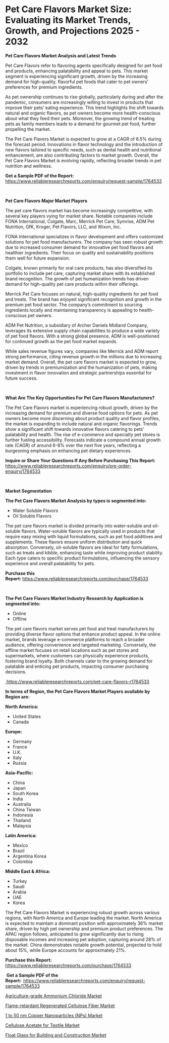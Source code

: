 <p><h1>Pet Care Flavors Market Size: Evaluating its Market Trends, Growth, and Projections 2025 - 2032</h1></p><p><strong>Pet Care Flavors Market Analysis and Latest Trends</strong></p>
<p><p>Pet Care Flavors refer to flavoring agents specifically designed for pet food and products, enhancing palatability and appeal to pets. This market segment is experiencing significant growth, driven by the increasing demand for high-quality, flavorful pet foods that cater to pet owners' preferences for premium ingredients. </p><p>As pet ownership continues to rise globally, particularly during and after the pandemic, consumers are increasingly willing to invest in products that improve their pets’ eating experience. This trend highlights the shift towards natural and organic flavors, as pet owners become more health-conscious about what they feed their pets. Moreover, the growing trend of treating pets as family members leads to a demand for gourmet pet food, further propelling the market.</p><p>The Pet Care Flavors Market is expected to grow at a CAGR of 6.5% during the forecast period. Innovations in flavor technology and the introduction of new flavors tailored to specific needs, such as dental health and nutritional enhancement, are also contributing factors to market growth. Overall, the Pet Care Flavors Market is evolving rapidly, reflecting broader trends in pet nutrition and wellness.</p></p>
<p><strong>Get a Sample PDF of the Report:&nbsp;</strong> <a href="https://www.reliableresearchreports.com/enquiry/request-sample/1764533?utm_campaign=28&utm_medium=2&utm_source=Github&utm_content=ia&utm_term=02022025&utm_id=pet-care-flavors">https://www.reliableresearchreports.com/enquiry/request-sample/1764533</a></p>
<p>&nbsp;</p>
<p><strong>Pet Care Flavors Major Market Players</strong></p>
<p><p>The pet care flavors market has become increasingly competitive, with several key players vying for market share. Notable companies include FONA International, Colgate, Marc, Merrick Pet Care, Symrise, ADM Pet Nutrition, GfK, Kroger, Pet Flavors, LLC, and Wixon, Inc. </p><p>FONA International specializes in flavor development and offers customized solutions for pet food manufacturers. The company has seen robust growth due to increased consumer demand for innovative pet food flavors and healthier ingredients. Their focus on quality and sustainability positions them well for future expansion.</p><p>Colgate, known primarily for oral care products, has also diversified its portfolio to include pet care, capturing market share with its established brand recognition. The growth of pet humanization trends has driven demand for high-quality pet care products within their offerings.</p><p>Merrick Pet Care focuses on natural, high-quality ingredients for pet food and treats. The brand has enjoyed significant recognition and growth in the premium pet food sector. The company’s commitment to sourcing ingredients locally and maintaining transparency is appealing to health-conscious pet owners.</p><p>ADM Pet Nutrition, a subsidiary of Archer Daniels Midland Company, leverages its extensive supply chain capabilities to produce a wide variety of pet food flavors. With a strong global presence, ADM is well-positioned for continued growth as the pet food market expands.</p><p>While sales revenue figures vary, companies like Merrick and ADM report strong performance, citing revenue growth in the millions due to increasing market demand. Overall, the pet care flavors market is expected to grow, driven by trends in premiumization and the humanization of pets, making investment in flavor innovation and strategic partnerships essential for future success.</p></p>
<p>&nbsp;</p>
<p><strong>What Are The Key Opportunities For Pet Care Flavors Manufacturers?</strong></p>
<p><p>The Pet Care Flavors market is experiencing robust growth, driven by the increasing demand for premium and diverse food options for pets. As pet owners become more discerning about product quality and flavor profiles, the market is expanding to include natural and organic flavorings. Trends show a significant shift towards innovative flavors catering to pets’ palatability and health. The rise of e-commerce and specialty pet stores is further fueling accessibility. Forecasts indicate a compound annual growth rate (CAGR) of around 6-8% over the next five years, reflecting a burgeoning emphasis on enhancing pet dietary experiences.</p></p>
<p><strong>Inquire or Share Your Questions If Any Before Purchasing This Report:</strong> <a href="https://www.reliableresearchreports.com/enquiry/pre-order-enquiry/1764533?utm_campaign=28&utm_medium=2&utm_source=Github&utm_content=ia&utm_term=02022025&utm_id=pet-care-flavors">https://www.reliableresearchreports.com/enquiry/pre-order-enquiry/1764533</a></p>
<p>&nbsp;</p>
<p><strong>Market Segmentation</strong></p>
<p><strong>The Pet Care Flavors Market Analysis by types is segmented into:</strong></p>
<p><ul><li>Water Soluble Flavors</li><li>Oil Soluble Flavors</li></ul></p>
<p><p>The pet care flavors market is divided primarily into water-soluble and oil-soluble flavors. Water-soluble flavors are typically used in products that require easy mixing with liquid formulations, such as pet food additives and supplements. These flavors ensure uniform distribution and quick absorption. Conversely, oil-soluble flavors are ideal for fatty formulations, such as treats and kibble, enhancing taste while improving product stability. Each type caters to specific product formulations, influencing the sensory experience and overall palatability for pets.</p></p>
<p><strong>Purchase this Report:&nbsp;</strong><a href="https://www.reliableresearchreports.com/purchase/1764533?utm_campaign=28&utm_medium=2&utm_source=Github&utm_content=ia&utm_term=02022025&utm_id=pet-care-flavors">https://www.reliableresearchreports.com/purchase/1764533</a></p>
<p>&nbsp;</p>
<p><strong>The Pet Care Flavors Market Industry Research by Application is segmented into:</strong></p>
<p><ul><li>Online</li><li>Offline</li></ul></p>
<p><p>The pet care flavors market serves pet food and treat manufacturers by providing diverse flavor options that enhance product appeal. In the online market, brands leverage e-commerce platforms to reach a broader audience, offering convenience and targeted marketing. Conversely, the offline market focuses on retail locations such as pet stores and supermarkets, where customers can physically experience products, fostering brand loyalty. Both channels cater to the growing demand for palatable and enticing pet products, impacting consumer purchasing decisions.</p></p>
<p><a href="https://www.reliableresearchreports.com/pet-care-flavors-r1764533?utm_campaign=28&utm_medium=2&utm_source=Github&utm_content=ia&utm_term=02022025&utm_id=pet-care-flavors">&nbsp;https://www.reliableresearchreports.com/pet-care-flavors-r1764533</a></p>
<p><strong>In terms of Region, the Pet Care Flavors Market Players available by Region are:</strong></p>
<p>
    <p> <strong> North America: </strong>
        <ul>
            <li>United States</li>
            <li>Canada</li>
        </ul>
        </p> 
    <p> <strong> Europe: </strong>
        <ul>
            <li>Germany</li>
            <li>France</li>
            <li>U.K.</li>
            <li>Italy</li>
            <li>Russia</li>
        </ul>
        </p> 
    <p> <strong> Asia-Pacific: </strong>
        <ul>
            <li>China</li>
            <li>Japan</li>
            <li>South Korea</li>
            <li>India</li>
            <li>Australia</li>
            <li>China Taiwan</li>
            <li>Indonesia</li>
            <li>Thailand</li>
            <li>Malaysia</li>
        </ul>
        </p> 
    <p> <strong> Latin America: </strong>
        <ul>
            <li>Mexico</li>
            <li>Brazil</li>
            <li>Argentina Korea</li>
            <li>Colombia</li>
        </ul>
        </p> 
    <p> <strong> Middle East & Africa: </strong>
        <ul>
            <li>Turkey</li>
            <li>Saudi</li>
            <li>Arabia</li>
            <li>UAE</li>
            <li>Korea</li>
        </ul>
    </p>
    </p>
<p><p>The Pet Care Flavors Market is experiencing robust growth across various regions, with North America and Europe leading the market. North America is expected to maintain a dominant position with approximately 36% market share, driven by high pet ownership and premium product preferences. The APAC region follows, anticipated to grow significantly due to rising disposable incomes and increasing pet adoption, capturing around 28% of the market. China demonstrates notable growth potential, projected to hold about 15%, while Europe accounts for approximately 21%.</p></p>
<p><strong>Purchase this Report: </strong><a href="https://www.reliableresearchreports.com/purchase/1764533?utm_campaign=28&utm_medium=2&utm_source=Github&utm_content=ia&utm_term=02022025&utm_id=pet-care-flavors">https://www.reliableresearchreports.com/purchase/1764533</a></p>
<p>&nbsp;<strong>Get a Sample PDF of the Report:&nbsp;&nbsp;</strong><a href="https://www.reliableresearchreports.com/enquiry/request-sample/1764533?utm_campaign=28&utm_medium=2&utm_source=Github&utm_content=ia&utm_term=02022025&utm_id=pet-care-flavors">https://www.reliableresearchreports.com/enquiry/request-sample/1764533</a></p>
<p><strong></strong></p>
<p><p><a href="https://github.com/ajatawlasta/Market-Research-Report-List-1/blob/main/agriculture-grade-ammonium-chloride-market.md?utm_campaign=28&utm_medium=2&utm_source=Github&utm_content=ia&utm_term=02022025&utm_id=pet-care-flavors">Agriculture-grade Ammonium Chloride Market</a></p><p><a href="https://github.com/locarol73/Market-Research-Report-List-1/blob/main/flame-retardant-regenerated-cellulose-fiber-market.md?utm_campaign=28&utm_medium=2&utm_source=Github&utm_content=ia&utm_term=02022025&utm_id=pet-care-flavors">Flame-retardant Regenerated Cellulose Fiber Market</a></p><p><a href="https://github.com/semiensamuel72378/Market-Research-Report-List-1/blob/main/1-to-50-nm-copper-nanoparticles-nps-market.md?utm_campaign=28&utm_medium=2&utm_source=Github&utm_content=ia&utm_term=02022025&utm_id=pet-care-flavors">1 to 50 nm Copper Nanoparticles (NPs) Market</a></p><p><a href="https://github.com/lehumiston1971679/Market-Research-Report-List-1/blob/main/cellulose-acetate-for-textile-market.md?utm_campaign=28&utm_medium=2&utm_source=Github&utm_content=ia&utm_term=02022025&utm_id=pet-care-flavors">Cellulose Acetate for Textile Market</a></p><p><a href="https://github.com/letisharempel95/Market-Research-Report-List-1/blob/main/float-glass-for-building-and-construction-market.md?utm_campaign=28&utm_medium=2&utm_source=Github&utm_content=ia&utm_term=02022025&utm_id=pet-care-flavors">Float Glass for Building and Construction Market</a></p></p>